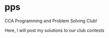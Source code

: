 # pps
CCA Programming and Problem Solving Club!

Here, I will post my solutions to our club contests

